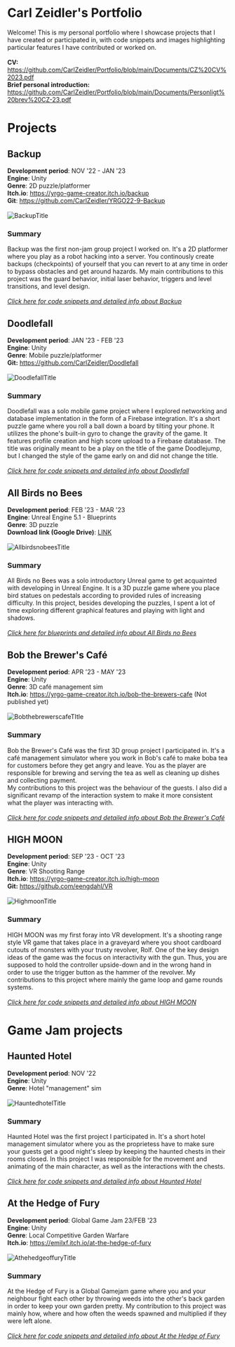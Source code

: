 # Carl Zeidler's Portfolio

Welcome! This is my personal portfolio where I showcase projects that I have created or participated in, with code snippets and images highlighting particular features I have contributed or worked on.<br>
<br>
**CV:** https://github.com/CarlZeidler/Portfolio/blob/main/Documents/CZ%20CV%2023.pdf<br>
**Brief personal introduction:** https://github.com/CarlZeidler/Portfolio/blob/main/Documents/Personligt%20brev%20CZ-23.pdf<br>
# Projects
## Backup
**Development period**: NOV '22 - JAN '23<br>
**Engine**: Unity<br>
**Genre**: 2D puzzle/platformer<br>
**Itch.io**: https://yrgo-game-creator.itch.io/backup<br>
**Git**: https://github.com/CarlZeidler/YRGO22-9-Backup<br>
<br>
![BackupTitle](/Assets/BackupTitle.png)
<br>
### Summary
Backup was the first non-jam group project I worked on. It's a 2D platformer where you play as a robot hacking into a server. You continously create backups (checkpoints) of yourself that you can revert to at any time in order to bypass obstacles and get around hazards.
My main contributions to this project was the guard behavior, initial laser behavior, triggers and level transitions, and level design.<br>
<br>
*[Click here for code snippets and detailed info about Backup](https://github.com/CarlZeidler/Portfolio/tree/main/Backup#backup)*
<br>
## Doodlefall
**Development period**: JAN '23 - FEB '23<br>
**Engine**: Unity<br>
**Genre**: Mobile puzzle/platformer<br>
**Git:** https://github.com/CarlZeidler/Doodlefall<br>
<br>
![DoodlefallTitle](/Assets/DoodlefallTitle.png)
<br>
### Summary
Doodlefall was a solo mobile game project where I explored networking and database implementation in the form of a Firebase integration. It's a short puzzle game where you roll a ball down a board by tilting your phone. It utilizes the phone's built-in gyro to change the gravity of the game. It features profile creation and high score upload to a Firebase database. The title was originally meant to be a play on the title of the game Doodlejump, but I changed the style of the game early on and did not change the title.<br>
<br>
*[Click here for code snippets and detailed info about Doodlefall](https://github.com/CarlZeidler/Portfolio/tree/main/Doodlefall#doodlefall)*
<br>
## All Birds no Bees
**Development period**: FEB '23 - MAR '23<br>
**Engine**: Unreal Engine 5.1 - Blueprints<br>
**Genre**: 3D puzzle<br>
**Download link (Google Drive)**: [LINK](https://drive.google.com/drive/folders/16S9PCaF4yroioKHA_lpC_F284IPq_Tq8?usp=share_link)<br>
<br>
![AllbirdsnobeesTitle](/Assets/AllbirdsnobeesTitle.png)
<br>
### Summary
All Birds no Bees was a solo introductory Unreal game to get acquainted with developing in Unreal Engine. It is a 3D puzzle game where you place bird statues on pedestals according to provided rules of increasing difficulty. In this project, besides developing the puzzles, I spent a lot of time exploring different graphical features and playing with light and shadows.<br>
<br>
*[Click here for blueprints and detailed info about All Birds no Bees](https://github.com/CarlZeidler/Portfolio/tree/main/Allbirdsnobees#allbirdsnobees)*
<br>
## Bob the Brewer's Café
**Development period**: APR '23 - MAY '23<br>
**Engine**: Unity<br>
**Genre**: 3D café management sim<br>
**Itch.io**: https://yrgo-game-creator.itch.io/bob-the-brewers-cafe (Not published yet)<br>
<br>
![BobthebrewerscafeTItle](/Assets/BobthebrewerscafeTItle.png)
<br>
### Summary
Bob the Brewer's Café was the first 3D group project I participated in. It's a café management simulator where you work in Bob's café to make boba tea for customers before they get angry and leave. You as the player are responsible for brewing and serving the tea as well as cleaning up dishes and collecting payment.<br>
My contributions to this project was the behaviour of the guests. I also did a significant revamp of the interaction system to make it more consistent what the player was interacting with.<br>
<br>
*[Click here for code snippets and detailed info about Bob the Brewer's Café](https://github.com/CarlZeidler/Portfolio/tree/main/Bobthebrewerscafe#bobthebrewerscafe)*
<br>
## HIGH MOON
**Development period**: SEP '23 - OCT '23<br>
**Engine**: Unity<br>
**Genre**: VR Shooting Range<br>
**Itch.io**: https://yrgo-game-creator.itch.io/high-moon<br>
**Git:** https://github.com/eengdahl/VR<br>
<br>
![HighmoonTitle](/Assets/HighmoonTitle.png)
<br>
### Summary
HIGH MOON was my first foray into VR development. It's a shooting range style VR game that takes place in a graveyard where you shoot cardboard cutouts of monsters with your trusty revolver, Rolf. One of the key design ideas of the game was the focus on interactivity with the gun. Thus, you are supposed to hold the controller upside-down and in the wrong hand in order to use the trigger button as the hammer of the revolver. My contributions to this project where mainly the game loop and game rounds systems.<br>
<br>
*[Click here for code snippets and detailed info about HIGH MOON](https://github.com/CarlZeidler/Portfolio/tree/main/Highmoon#highmoon)*
# Game Jam projects
## Haunted Hotel
**Development period**: NOV '22<br>
**Engine**: Unity<br>
**Genre**: Hotel "management" sim<br>
<br>
![HauntedhotelTitle](/Assets/HauntedhotelTitle.png)
<br>
### Summary
Haunted Hotel was the first project I participated in. It's a short hotel management simulator where you as the proprietess have to make sure your guests get a good night's sleep by keeping the haunted chests in their rooms closed. In this project I was responsible for the movement and animating of the main character, as well as the interactions with the chests.<br>
<br>
*[Click here for code snippets and detailed info about Haunted Hotel](https://github.com/CarlZeidler/Portfolio/tree/main/Hauntedhotel#hauntedhotel)*
<br>
## At the Hedge of Fury
**Development period**: Global Game Jam 23/FEB '23<br>
**Engine**: Unity<br>
**Genre**: Local Competitive Garden Warfare<br>
**Itch.io**: https://emilxf.itch.io/at-the-hedge-of-fury<br>
<br>
![AthehedgeoffuryTitle](/Assets/AthehedgeoffuryTitle.png)
<br>
### Summary
At the Hedge of Fury is a Global Gamejam game where you and your neighbour fight each other by throwing weeds into the other's back garden in order to keep your own garden pretty. My contribution to this project was mainly how, where and how often the weeds spawned and multiplied if they were left alone.<br>
<br>
*[Click here for code snippets and detailed info about At the Hedge of Fury](https://github.com/CarlZeidler/Portfolio/tree/main/Atthehedgeoffury#atthehedgeoffury)*
